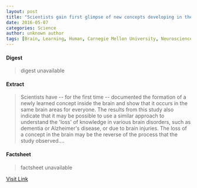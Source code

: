 ```yaml
---
layout: post
title: "Scientists gain first glimpse of new concepts developing in the brain"
date: 2016-05-07
categories: Science
author: unknown author
tags: [Brain, Learning, Human, Carnegie Mellon University, Neuroscience, Concept, Nervous system, Functional magnetic resonance imaging, Information, Dementia, Thought, Science, Knowledge, Research, Scientist, Cognition, Cognitive science, Psychology, Epistemology, Neuropsychological assessment, Psychological concepts, Neuropsychology]
---
```



#### Digest
>digest unavailable

#### Extract
>Scientists have -- for the first time -- documented the formation of a newly learned concept inside the brain and show that it occurs in the same brain areas for everyone. The results from this study also indicate that it may be possible to use a similar approach to understand the 'loss' of knowledge in various brain disorders, such as dementia or Alzheimer's disease, or due to brain injuries. The loss of a concept in the brain may be the reverse of the process that the study observed....

#### Factsheet
>factsheet unavailable

[Visit Link](http://www.sciencedaily.com/releases/2015/06/150609141738.htm)


